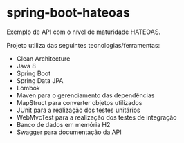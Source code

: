 # spring-boot-hateoas

Exemplo de API com o nível de maturidade HATEOAS.

Projeto utiliza das seguintes tecnologias/ferramentas:

 - Clean Architecture
 - Java 8
 - Spring Boot
 - Spring Data JPA
 - Lombok
 - Maven para o gerenciamento das dependências 
 - MapStruct para converter objetos utilizados
 - JUnit para a realização dos testes unitários
 - WebMvcTest para a realização dos testes de integração
 - Banco de dados em memória H2
 - Swagger para documentação da API
 
 






